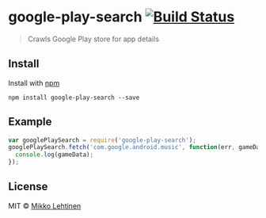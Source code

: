 # google-play-search [![Build Status](https://secure.travis-ci.org/mikkolehtinen/google-play-search.png?branch=master)](http://travis-ci.org/mikkolehtinen/google-play-search)

> Crawls Google Play store for app details

## Install

Install with [npm](https://npmjs.org/package/google-play-search)

```
npm install google-play-search --save
```

## Example

```js
var googlePlaySearch = require('google-play-search');
googlePlaySearch.fetch('com.google.android.music', function(err, gameData) {
  console.log(gameData);
});
```

## License

MIT © [Mikko Lehtinen](http://twitter.com/kosmikko)